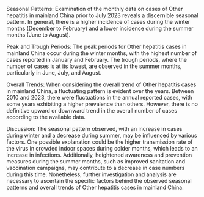 Seasonal Patterns: Examination of the monthly data on cases of Other hepatitis in mainland China prior to July 2023 reveals a discernible seasonal pattern. In general, there is a higher incidence of cases during the winter months (December to February) and a lower incidence during the summer months (June to August).

Peak and Trough Periods: The peak periods for Other hepatitis cases in mainland China occur during the winter months, with the highest number of cases reported in January and February. The trough periods, where the number of cases is at its lowest, are observed in the summer months, particularly in June, July, and August.

Overall Trends: When considering the overall trend of Other hepatitis cases in mainland China, a fluctuating pattern is evident over the years. Between 2010 and 2023, there were fluctuations in the annual reported cases, with some years exhibiting a higher prevalence than others. However, there is no definitive upward or downward trend in the overall number of cases according to the available data.

Discussion: The seasonal pattern observed, with an increase in cases during winter and a decrease during summer, may be influenced by various factors. One possible explanation could be the higher transmission rate of the virus in crowded indoor spaces during colder months, which leads to an increase in infections. Additionally, heightened awareness and prevention measures during the summer months, such as improved sanitation and vaccination campaigns, may contribute to a decrease in case numbers during this time. Nonetheless, further investigation and analysis are necessary to ascertain the specific factors behind the observed seasonal patterns and overall trends of Other hepatitis cases in mainland China.